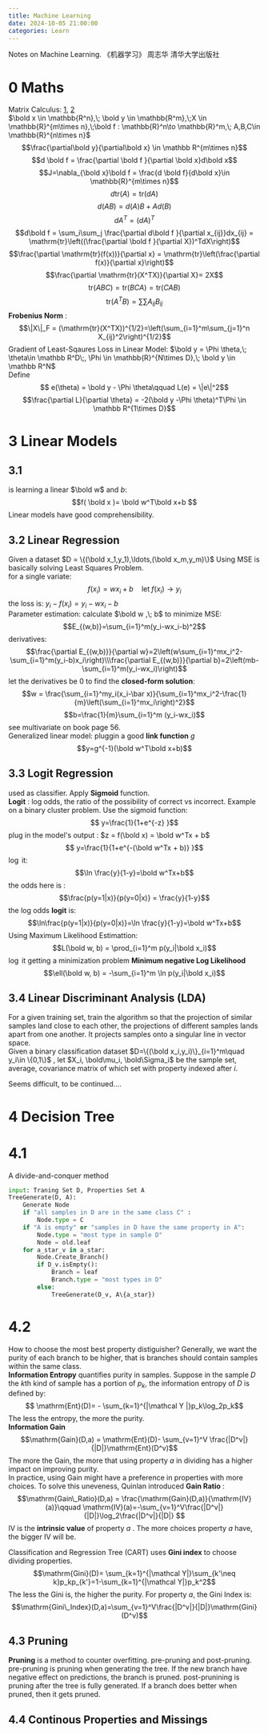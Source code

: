 ```yaml
---
title: Machine Learning
date: 2024-10-05 21:00:00
categories: Learn
---
```

Notes on Machine Learning. 《机器学习》 周志华 清华大学出版社  
# 0  Maths
Matrix Calculus: [1](https://zhuanlan.zhihu.com/p/24709748), [2](https://zhuanlan.zhihu.com/p/24863977)  
$\bold x \in \mathbb{R^n},\; \bold y \in \mathbb{R^m},\;X \in \mathbb{R}^{m\times n},\;\bold f : \mathbb{R}^n\to \mathbb{R}^m,\; A,B,C\in \mathbb{R}^{n\times n}$
$$\frac{\partial\bold y}{\partial\bold x} \in \mathbb R^{m\times n}$$
$$d \bold f = \frac{\partial \bold f }{\partial \bold x}d\bold x$$
$$J=\nabla_{\bold x}\bold f = \frac{d \bold f}{d\bold x}\in \mathbb{R}^{m\times n}$$
$$d\mathrm{tr}(A)=\mathrm{tr}(dA)$$
$$d(AB)=d(A)B+Ad(B)$$
$$dA^T = (dA)^T$$
$$d\bold f = \sum_i\sum_j \frac{\partial d\bold f }{\partial x_{ij}}dx_{ij} = \mathrm{tr}\left((\frac{\partial \bold f }{\partial X})^TdX\right)$$
$$\frac{\partial \mathrm{tr}(f(x))}{\partial x} = \mathrm{tr}\left(\frac{\partial f(x)}{\partial x}\right)$$
$$\frac{\partial \mathrm{tr}(X^TX)}{\partial X}= 2X$$
$$\mathrm{tr}(ABC) = \mathrm{tr}(BCA)=\mathrm{tr}(CAB)$$
$$\mathrm{tr}(A^TB)=\sum\sum A_{ij}B_{ij}$$
**Frobenius Norm** :
$$\|X\|_F = (\mathrm{tr}(X^TX))^{1/2}=\left(\sum_{i=1}^m\sum_{j=1}^n X_{ij}^2\right)^{1/2}$$
Gradient of Least-Sqaures Loss in Linear Model: $\bold y = \Phi \theta,\; \theta\in \mathbb R^D\;, \Phi \in \mathbb{R}^{N\times D},\; \bold y \in \mathbb R^N$  
Define 
$$ e(\theta) = \bold y - \Phi \theta\qquad  L(e) = \|e\|^2$$
$$\frac{\partial L}{\partial \theta} = -2(\bold y -\Phi \theta)^T\Phi \in \mathbb R^{1\times D}$$


# 3 Linear Models
## 3.1
is learning a linear $\bold w$ and $b$:
$$f( \bold x )= \bold w^T\bold x+b $$
Linear models have good comprehensibility.
## 3.2 Linear Regression
Given a dataset $D = \{(\bold x_1,y_1),\ldots,(\bold x_m,y_m)\}$ 
Using MSE is basically solving Least Squares Problem.  
for a single variate: 
$$f(x_i)=wx_i+b\quad \text{let}\; f(x_i)\to y_i$$
the loss is: $y_i - f(x_i) = y_i-wx_i-b$  
Parameter estimation: calculate $\bold w ,\; b$ to minimize MSE: 
$$E_{(w,b)}=\sum_{i=1}^m(y_i-wx_i-b)^2$$
derivatives:
$$\frac{\partial E_{(w,b)}}{\partial w}=2\left(w\sum_{i=1}^mx_i^2-\sum_{i=1}^m(y_i-b)x_i\right)\\\frac{\partial E_{(w,b)}}{\partial b}=2\left(mb-\sum_{i=1}^m(y_i-wx_i)\right)$$
let the derivatives be 0 to find the **closed-form solution**:
$$w = \frac{\sum_{i=1}^my_i(x_i-\bar x)}{\sum_{i=1}^mx_i^2-\frac{1}{m}\left(\sum_{i=1}^mx_i\right)^2}$$
$$b=\frac{1}{m}\sum_{i=1}^m (y_i-wx_i)$$
see multivariate on book page 56.  
Generalized linear model: pluggin a good **link function** $g$ 
$$y=g^{-1}(\bold w^T\bold x+b)$$
## 3.3 Logit Regression
used as classifier. Apply **Sigmoid** function.   
**Logit** : log odds, the ratio of the possibility of correct vs incorrect.
Example on a binary cluster problem. Use the sigmoid function:
$$ y=\frac{1}{1+e^{-z} }$$
plug in the model's output : $z = f(\bold x) = \bold w^Tx + b$ 
$$ y=\frac{1}{1+e^{-(\bold w^Tx + b)} }$$
$\log$ it:
$$\ln \frac{y}{1-y}=\bold w^Tx+b$$
the odds here is :
$$\frac{p(y=1|x)}{p(y=0|x)} = \frac{y}{1-y}$$
the log odds **logit** is: 
$$\ln\frac{p(y=1|x)}{p(y=0|x)}=\ln \frac{y}{1-y}=\bold w^Tx+b$$
Using Maximum Likelihood Estimattion:
$$L(\bold w, b) = \prod_{i=1}^m p(y_i|\bold x_i)$$
$\log$ it getting a minimization problem **Minimum negative Log Likelihood**
$$\ell(\bold w, b) = -\sum_{i=1}^m \ln p(y_i|\bold x_i)$$

## 3.4 Linear Discriminant Analysis (LDA)
For a given training set, train the algorithm so that the projection of similar samples land close to each other, the projections of different samples lands apart from one another. It projects samples onto a singular line in vector space.  
Given a binary classification dataset $D=\{(\bold x_i,y_i)\}_{i=1}^m\quad y_i\in \{0,1\}$ , let $X_i, \bold\mu_i, \bold\Sigma_i$ be the sample set, average, covariance matrix of which set with property indexed after $i$.

Seems difficult, to be continued....

# 4 Decision Tree
# 4.1
A divide-and-conquer method
```python
input: Traning Set D, Properties Set A
TreeGenerate(D, A):
    Generate Node
    if "all samples in D are in the same class C" :
        Node.type = C
    if "A is empty" or "samples in D have the same property in A":
        Node.type = "most type in sample D"
        Node = old.leaf
    for a_star_v in a_star:
        Node.Create_Branch()
        if D_v.isEmpty():
            Branch = leaf
            Branch.type = "most types in D"
        else:
            TreeGenerate(D_v, A\{a_star})
```

# 4.2
How to choose the most best property distiguisher? Generally, we want the purity of each branch to be higher, that is branches should contain samples within the same class.  
**Information Entropy** quantifies purity in samples. Suppose in the sample $D$ the $k\text{th}$ kind of sample has a portion of $p_k$, the information entropy of $D$ is defined by:
$$ \mathrm{Ent}(D)= - \sum_{k=1}^{|\mathcal Y |}p_k\log_2p_k$$
The less the entropy, the more the purity.  
**Information Gain**
$$\mathrm{Gain}(D,a) = \mathrm{Ent}(D)- \sum_{v=1}^V \frac{|D^v|}{|D|}\mathrm{Ent}(D^v)$$
The more the Gain, the more that using property $a$ in dividing has a higher impact on improving purity.  
In practice, using Gain might have a preference in properties with more choices. To solve this uneveness, Quinlan introduced **Gain Ratio** :
$$\mathrm{Gain\_Ratio}(D,a) = \frac{\mathrm{Gain}(D,a)}{\mathrm{IV}(a)}\qquad \mathrm{IV}(a)=-\sum_{v=1}^V\frac{|D^v|}{|D|}\log_2\frac{|D^v|}{|D|} $$
$\mathrm{IV}$ is the **intrinsic value** of property $a$ . The more choices property $a$ have, the bigger $\mathrm{IV}$ will be.  

Classification and Regression Tree (CART) uses **Gini index** to choose dividing properties.
$$\mathrm{Gini}(D)= \sum_{k=1}^{|\mathcal Y|}\sum_{k'\neq k}p_kp_{k'}=1-\sum_{k=1}^{|\mathcal Y|}p_k^2$$
The less the Gini is, the higher the purity. 
For property $a$, the Gini Index is:
$$\mathrm{Gini\_Index}(D,a)=\sum_{v=1}^V\frac{|D^v|}{|D|}\mathrm{Gini}(D^v)$$

## 4.3 Pruning
**Pruning** is a method to counter overfitting. pre-pruning and post-pruning.
pre-pruning is pruning when generating the tree. If the new branch have negative effect on predictions, the branch is pruned. post-prunining is pruning after the tree is fully generated. If a branch does better when pruned, then it gets pruned.

## 4.4 Continous Properties and Missings

